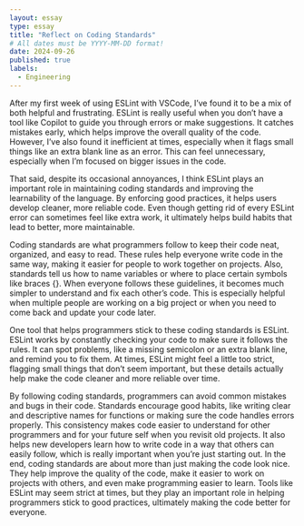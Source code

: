 ```yaml
---
layout: essay
type: essay
title: "Reflect on Coding Standards"
# All dates must be YYYY-MM-DD format!
date: 2024-09-26
published: true
labels:
  - Engineering
---
```



After my first week of using ESLint with VSCode, I’ve found it to be a mix of both helpful and frustrating. ESLint is really useful when you don’t have a tool like Copilot to guide you through errors or make suggestions. It catches mistakes early, which helps improve the overall quality of the code. However, I’ve also found it inefficient at times, especially when it flags small things like an extra blank line as an error. This can feel unnecessary, especially when I’m focused on bigger issues in the code.

That said, despite its occasional annoyances, I think ESLint plays an important role in maintaining coding standards and improving the learnability of the language. By enforcing good practices, it helps users develop cleaner, more reliable code. Even though getting rid of every ESLint error can sometimes feel like extra work, it ultimately helps build habits that lead to better, more maintainable.


Coding standards are what programmers follow to keep their code neat, organized, and easy to read. These rules help everyone write code in the same way, making it easier for people to work together on projects. Also, standards tell us how to name variables or where to place certain symbols like braces {}. When everyone follows these guidelines, it becomes much simpler to understand and fix each other’s code. This is especially helpful when multiple people are working on a big project or when you need to come back and update your code later.

One tool that helps programmers stick to these coding standards is ESLint. ESLint works by constantly checking your code to make sure it follows the rules. It can spot problems, like a missing semicolon or an extra blank line, and remind you to fix them. At times, ESLint might feel a little too strict, flagging small things that don’t seem important, but these details actually help make the code cleaner and more reliable over time.

By following coding standards, programmers can avoid common mistakes and bugs in their code. Standards encourage good habits, like writing clear and descriptive names for functions or making sure the code handles errors properly. This consistency makes code easier to understand for other programmers and for your future self when you revisit old projects. It also helps new developers learn how to write code in a way that others can easily follow, which is really important when you’re just starting out.
In the end, coding standards are about more than just making the code look nice. They help improve the quality of the code, make it easier to work on projects with others, and even make programming easier to learn. Tools like ESLint may seem strict at times, but they play an important role in helping programmers stick to good practices, ultimately making the code better for everyone.
